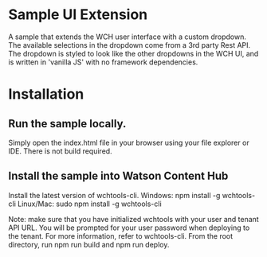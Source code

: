 # Sample UI Extension

A sample that extends the WCH user interface with a custom dropdown. The available
selections in the dropdown come from a 3rd party Rest API. The dropdown is styled to look
like the other dropdowns in the WCH UI, and is written in 'vanilla JS' with no framework
dependencies.

# Installation

## Run the sample locally.

Simply open the index.html file in your browser using your file explorer or IDE. There is not
build required.

## Install the sample into Watson Content Hub

Install the latest version of wchtools-cli. Windows: npm install -g wchtools-cli Linux/Mac: sudo npm install -g wchtools-cli

Note: make sure that you have initialized wchtools with your user and tenant API URL. You will be prompted for your user password when deploying to the tenant. For more information, refer to wchtools-cli.
From the root directory, run npm run build and npm run deploy.

